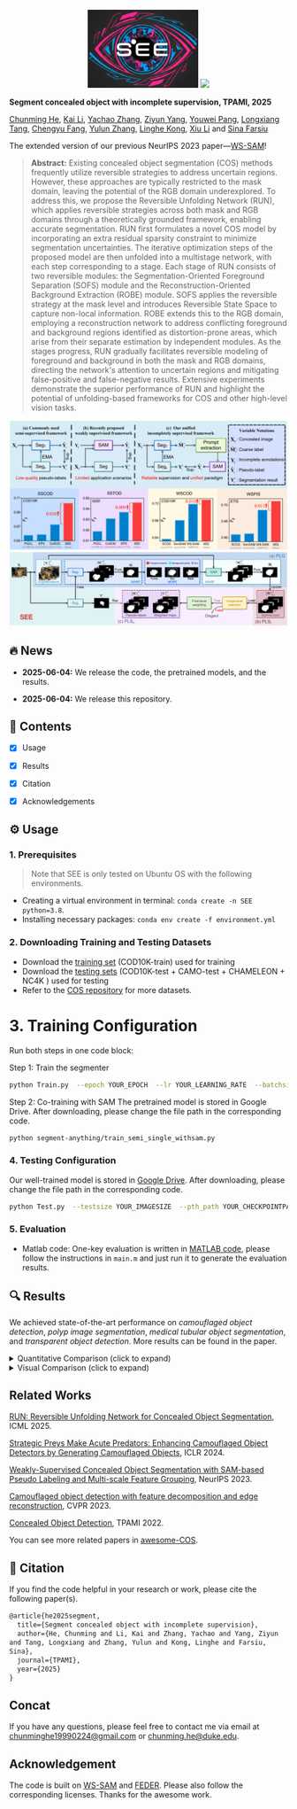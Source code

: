 <p align=center><img src="figs/logo1.png" width="200px"> <a href='https://arxiv.org/pdf/2501.18783'><img src='https://img.shields.io/badge/TPAMI-2025-red'></a> </p>

**Segment concealed object with incomplete supervision, TPAMI, 2025**

[Chunming He](https://chunminghe.github.io/), [Kai Li](https://scholar.google.com/citations?user=YsROc4UAAAAJ&hl=en), [Yachao Zhang](https://scholar.google.com/citations?user=a-I8c8EAAAAJ&hl=en), [Ziyun Yang](https://scholar.google.com/citations?user=G-AAVZEAAAAJ&hl=en), [Youwei Pang](https://scholar.google.com/citations?user=jdo9_goAAAAJ&hl=en), [Longxiang Tang](https://scholar.google.com/citations?user=3oMQsq8AAAAJ&hl=en), [Chengyu Fang](https://cnyvfang.github.io/), [Yulun Zhang](https://yulunzhang.com), [Linghe Kong](https://scholar.google.com/citations?hl=en&user=-wm2X-8AAAAJ), [Xiu Li](https://scholar.google.com/citations?user=Xrh1OIUAAAAJ&hl=en) and [Sina Farsiu](https://scholar.google.com/citations?user=mzcr92sAAAAJ&hl=en) 

The extended version of our previous NeurIPS 2023 paper—[WS-SAM](https://github.com/ChunmingHe/WS-SAM)!
>**Abstract:** Existing concealed object segmentation (COS) methods frequently utilize reversible strategies to address uncertain regions. However, these approaches are typically restricted to the mask domain, leaving the potential of the RGB domain underexplored. To address this, we propose the Reversible Unfolding Network (RUN), which applies reversible strategies across both mask and RGB domains through a theoretically grounded framework, enabling accurate segmentation. RUN first formulates a novel COS model by incorporating an extra residual sparsity constraint to minimize segmentation uncertainties. The iterative optimization steps of the proposed model are then unfolded into a multistage network, with each step corresponding to a stage. Each stage of RUN consists of two reversible modules: the Segmentation-Oriented Foreground Separation (SOFS) module and the Reconstruction-Oriented Background Extraction (ROBE) module. SOFS applies the reversible strategy at the mask level and introduces Reversible State Space to capture non-local information. ROBE extends this to the RGB domain, employing a reconstruction network to address conflicting foreground and background regions identified as distortion-prone areas, which arise from their separate estimation by independent modules. As the stages progress, RUN gradually facilitates reversible modeling of foreground and background in both the mask and RGB domains, directing the network's attention to uncertain regions and mitigating false-positive and false-negative results. Extensive experiments demonstrate the superior performance of RUN and highlight the potential of unfolding-based frameworks for COS and other high-level vision tasks.   

![](figs/overview.png)
![](figs/feature.png)


## 🔥 News

- **2025-06-04:** We release the code, the pretrained models, and the results.

- **2025-06-04:** We release this repository.



## 🔗 Contents

- [x] Usage
- [x] Results
- [x] Citation
- [x] Acknowledgements




## ⚙️ Usage


### 1. Prerequisites

> Note that SEE is only tested on Ubuntu OS with the following environments.

- Creating a virtual environment in terminal: `conda create -n SEE python=3.8`.
- Installing necessary packages: `conda env create -f environment.yml`

### 2. Downloading Training and Testing Datasets

- Download the [training set](https://anu365-my.sharepoint.com/:u:/g/personal/u7248002_anu_edu_au/EQ75AD2A5ClIgqNv6yvstSwBQ1jJNC6DNbk8HISuxPV9QA?e=UhHKSD) (COD10K-train) used for training 
- Download the [testing sets](https://anu365-my.sharepoint.com/:u:/g/personal/u7248002_anu_edu_au/EVI0Bjs7k_VIvz4HmSVV9egBo48vjwX7pvx7deXBtooBYg?e=FjGqZZ) (COD10K-test + CAMO-test + CHAMELEON + NC4K ) used for testing
- Refer to the [COS repository](https://github.com/ChunmingHe/awesome-concealed-object-segmentation) for more datasets.

# 3. Training Configuration

Run both steps in one code block:

Step 1: Train the segmenter
```bash
python Train.py  --epoch YOUR_EPOCH  --lr YOUR_LEARNING_RATE  --batchsize YOUR_BATCH_SIZE  --trainsize YOUR_TRAINING_SIZE  --train_root YOUR_TRAININGSETPATH  --val_root  YOUR_VALIDATIONSETPATH  --save_path YOUR_CHECKPOINTPATH
```
Step 2: Co-training with SAM
The pretrained model is stored in Google Drive. After downloading, please change the file path in the corresponding code.
```bash
python segment-anything/train_semi_single_withsam.py
```

### 4. Testing Configuration

Our well-trained model is stored in [Google Drive](https://drive.google.com/drive/folders/1wIEfCfAPx3xBtjf41gBHUydg6_sWJMLB?usp=drive_link). After downloading, please change the file path in the corresponding code.
```bash
python Test.py  --testsize YOUR_IMAGESIZE  --pth_path YOUR_CHECKPOINTPATH  --test_dataset_path  YOUR_TESTINGSETPATH
```

### 5. Evaluation

- Matlab code: One-key evaluation is written in [MATLAB code](https://github.com/DengPingFan/CODToolbox), please follow the instructions in `main.m` and just run it to generate the evaluation results.
  
## 🔍 Results

We achieved state-of-the-art performance on *camouflaged object detection*, *polyp image segmentation*, *medical tubular object segmentation*, and *transparent object detection*. More results can be found in the paper.

<details>
<summary>Quantitative Comparison (click to expand)</summary>

- Results in Table 1 of the main paper
  <p align="center">
  <img width="900" src="figs/table1.png">
	</p>
  </details>

<details>
<summary>Visual Comparison (click to expand)</summary>

- Results in Figure 4 of the main paper
  <p align="center">
  <img width="900" src="figs/fig1.png">
	</p>
  </details>



## Related Works
[RUN: Reversible Unfolding Network for Concealed Object Segmentation](https://github.com/ChunmingHe/Camouflageator), ICML 2025.

[Strategic Preys Make Acute Predators: Enhancing Camouflaged Object Detectors by Generating Camouflaged Objects](https://github.com/ChunmingHe/Camouflageator), ICLR 2024.

[Weakly-Supervised Concealed Object Segmentation with SAM-based Pseudo Labeling and Multi-scale Feature Grouping](https://github.com/ChunmingHe/WS-SAM), NeurIPS 2023.

[Camouflaged object detection with feature decomposition and edge reconstruction](https://github.com/ChunmingHe/FEDER), CVPR 2023.

[Concealed Object Detection](https://github.com/GewelsJI/SINet-V2), TPAMI 2022.

You can see more related papers in [awesome-COS](https://github.com/ChunmingHe/awesome-concealed-object-segmentation).



## 📎 Citation

If you find the code helpful in your research or work, please cite the following paper(s).

```
@article{he2025segment,
  title={Segment concealed object with incomplete supervision},
  author={He, Chunming and Li, Kai and Zhang, Yachao and Yang, Ziyun and Tang, Longxiang and Zhang, Yulun and Kong, Linghe and Farsiu, Sina},
  journal={TPAMI},
  year={2025}
}
```

## Concat
If you have any questions, please feel free to contact me via email at chunminghe19990224@gmail.com or chunming.he@duke.edu.

## Acknowledgement
The code is built on [WS-SAM](https://github.com/ChunmingHe/WS-SAM) and [FEDER](https://github.com/ChunmingHe/FEDER). Please also follow the corresponding licenses. Thanks for the awesome work.





